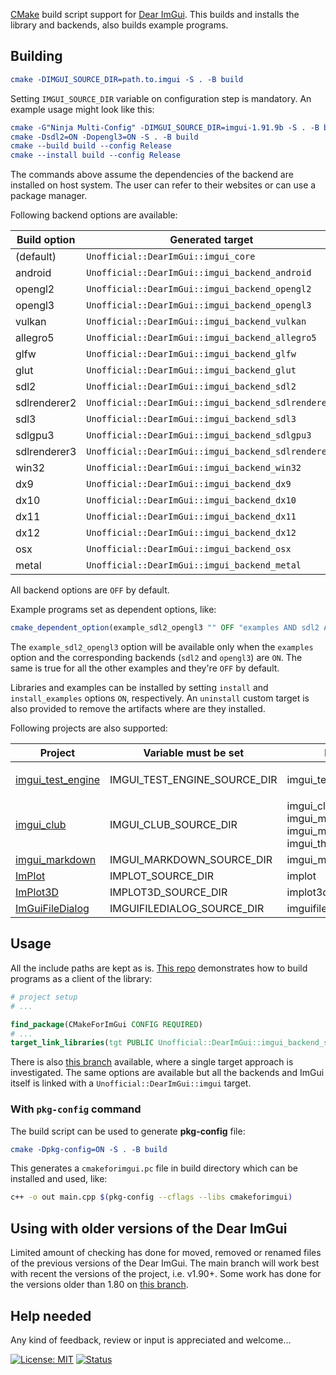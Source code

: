 [CMake](https://cmake.org) build script support for [Dear ImGui](https://github.com/ocornut/imgui). This builds and installs the library and backends, also builds example programs.

## Building

```cmake
cmake -DIMGUI_SOURCE_DIR=path.to.imgui -S . -B build
```

Setting `IMGUI_SOURCE_DIR` variable on configuration step is mandatory. An example usage might look like this:

```cmake
cmake -G"Ninja Multi-Config" -DIMGUI_SOURCE_DIR=imgui-1.91.9b -S . -B build
cmake -Dsdl2=ON -Dopengl3=ON -S . -B build
cmake --build build --config Release
cmake --install build --config Release
```
The commands above assume the dependencies of the backend are installed on host system. The user can refer to their websites or can use a package manager.

Following backend options are available:

| Build option   | Generated target                                     |
|----------------|------------------------------------------------------|
| (default)      | `Unofficial::DearImGui::imgui_core`                  |
| android        | `Unofficial::DearImGui::imgui_backend_android`       |
| opengl2        | `Unofficial::DearImGui::imgui_backend_opengl2`       |
| opengl3        | `Unofficial::DearImGui::imgui_backend_opengl3`       |
| vulkan         | `Unofficial::DearImGui::imgui_backend_vulkan`        |
| allegro5       | `Unofficial::DearImGui::imgui_backend_allegro5`      |
| glfw           | `Unofficial::DearImGui::imgui_backend_glfw`          |
| glut           | `Unofficial::DearImGui::imgui_backend_glut`          |
| sdl2           | `Unofficial::DearImGui::imgui_backend_sdl2`          |
| sdlrenderer2   | `Unofficial::DearImGui::imgui_backend_sdlrenderer2`  |
| sdl3           | `Unofficial::DearImGui::imgui_backend_sdl3`          |
| sdlgpu3        | `Unofficial::DearImGui::imgui_backend_sdlgpu3`       |
| sdlrenderer3   | `Unofficial::DearImGui::imgui_backend_sdlrenderer3`  |
| win32          | `Unofficial::DearImGui::imgui_backend_win32`         |
| dx9            | `Unofficial::DearImGui::imgui_backend_dx9`           |
| dx10           | `Unofficial::DearImGui::imgui_backend_dx10`          |
| dx11           | `Unofficial::DearImGui::imgui_backend_dx11`          |
| dx12           | `Unofficial::DearImGui::imgui_backend_dx12`          |
| osx            | `Unofficial::DearImGui::imgui_backend_osx`           |
| metal          | `Unofficial::DearImGui::imgui_backend_metal`         |

All backend options are `OFF` by default.

Example programs set as dependent options, like:
```cmake
cmake_dependent_option(example_sdl2_opengl3 "" OFF "examples AND sdl2 AND opengl3" OFF)
```
The `example_sdl2_opengl3` option will be available only when the `examples` option and the corresponding backends (`sdl2` and `opengl3`) are `ON`. The same is true for all the other examples and they're `OFF` by default.

Libraries and examples can be installed by setting `install` and `install_examples` options `ON`, respectively. An `uninstall` custom target is also provided to remove the artifacts where are they installed.

Following projects are also supported:

| Project | Variable must be set | Build option(s) | Generated target(s) |
|--------|---------------------|-----------------|---------------------|
| [imgui_test_engine](https://github.com/ocornut/imgui_test_engine) | IMGUI_TEST_ENGINE_SOURCE_DIR | imgui_test_engine | <br>`Unofficial::imgui_test_engine::imgui_test_engine`<br>`Unofficial::imgui_test_engine::imgui_app` |
| [imgui_club](https://github.com/ocornut/imgui_club) | IMGUI_CLUB_SOURCE_DIR | imgui_club<br>imgui_memory_editor<br>imgui_multicontext_compositor<br>imgui_threaded_rendering | <br>`Unofficial::imgui_club::imgui_memory_editor`<br>`Unofficial::imgui_club::imgui_multicontext_compositor`<br>`Unofficial::imgui_club::imgui_threaded_rendering` |
| [imgui_markdown](https://github.com/enkisoftware/imgui_markdown) | IMGUI_MARKDOWN_SOURCE_DIR | imgui_markdown | `Unofficial::imgui_markdown::imgui_markdown` |
| [ImPlot](https://github.com/epezent/implot) | IMPLOT_SOURCE_DIR | implot | `Unofficial::ImPlot::implot` |
| [ImPlot3D](https://github.com/brenocq/implot3d) | IMPLOT3D_SOURCE_DIR | implot3d | `Unofficial::ImPlot3D::implot3d` |
| [ImGuiFileDialog](https://github.com/aiekick/ImGuiFileDialog) | IMGUIFILEDIALOG_SOURCE_DIR | imguifiledialog | `Unofficial::ImGuiFileDialog::imguifiledialog` |

## Usage

All the include paths are kept as is. [This repo](https://github.com/adembudak/CMakeForImGui.test) demonstrates how to build programs as a client of the library:

```cmake
# project setup
# ...

find_package(CMakeForImGui CONFIG REQUIRED)
# ...
target_link_libraries(tgt PUBLIC Unofficial::DearImGui::imgui_backend_sdl2 Unofficial::DearImGui::imgui_backend_opengl3)
```
There is also [this branch](https://github.com/adembudak/CMakeForImGui/tree/single-target) available, where a single target approach is investigated. The same options are available but all the backends and ImGui itself is linked with a `Unofficial::DearImGui::imgui` target.

### With `pkg-config` command

The build script can be used to generate **pkg-config** file:
```cmake
cmake -Dpkg-config=ON -S . -B build
```

This generates a `cmakeforimgui.pc` file in build directory which can be installed and used, like:
```bash
c++ -o out main.cpp $(pkg-config --cflags --libs cmakeforimgui)
```

## Using with older versions of the Dear ImGui

Limited amount of checking has done for moved, removed or renamed files of the previous versions of the Dear ImGui. The main branch will work best with recent the versions of the project, i.e. v1.90+. Some work has done for the versions older than 1.80 on [this branch](https://github.com/adembudak/CMakeForImGui/tree/pre.v1.80).

## Help needed

Any kind of feedback, review or input is appreciated and welcome...

[![License: MIT](https://img.shields.io/badge/License-MIT-blue.svg)](https://opensource.org/licenses/MIT)
[![Status](https://github.com/adembudak/CMakeForImGui/actions/workflows/main.yml/badge.svg)](https://github.com/adembudak/CMakeForImGui/actions/workflows/main.yml)

